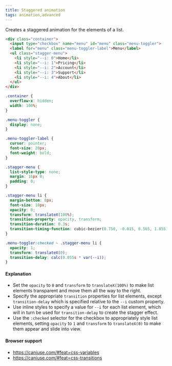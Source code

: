```yaml
---
title: Staggered animation
tags: animation,advanced
---
```


Creates a staggered animation for the elements of a list.

```html
<div class="container">
  <input type="checkbox" name="menu" id="menu" class="menu-toggler">
  <label for="menu" class="menu-toggler-label">Menu</label>
  <ul class="stagger-menu">
    <li style="--i: 0">Home</li>
    <li style="--i: 1">Pricing</li>
    <li style="--i: 2">Account</li>
    <li style="--i: 3">Support</li>
    <li style="--i: 4">About</li>
  </ul>
</div>
```

```css
.container {
  overflow-x: hidden;
  width: 100%;
}

.menu-toggler {
  display: none;
}

.menu-toggler-label {
  cursor: pointer;
  font-size: 20px;
  font-weight: bold;
}

.stagger-menu {
  list-style-type: none;
  margin: 16px 0;
  padding: 0;
}

.stagger-menu li {
  margin-bottom: 8px;
  font-size: 18px;
  opacity: 0;
  transform: translateX(100%);
  transition-property: opacity, transform;
  transition-duration: 0.3s;
  transition-timing-function: cubic-bezier(0.750, -0.015, 0.565, 1.055);
}

.menu-toggler:checked ~ .stagger-menu li {
  opacity: 1;
  transform: translateX(0);
  transition-delay: calc(0.055s * var(--i));
}
```

#### Explanation

- Set the `opacity` to `0` and `transform` to `translateX(100%)` to make list elements transparent and move them all the way to the right.
- Specify the appropriate `transition` properties for list elements, except `transition-delay` which is specified relative to the `--i` custom property.
- Use inline styles to specify a value for `--i` for each list element, which will in turn be used for `transition-delay` to create the stagger effect.
- Use the `:checked` selector for the checkbox to appropriately style list elements, setting `opacity` to `1` and `transform` to `translateX(0)` to make them appear and slide into view.

#### Browser support

- https://caniuse.com/#feat=css-variables
- https://caniuse.com/#feat=css-transitions

